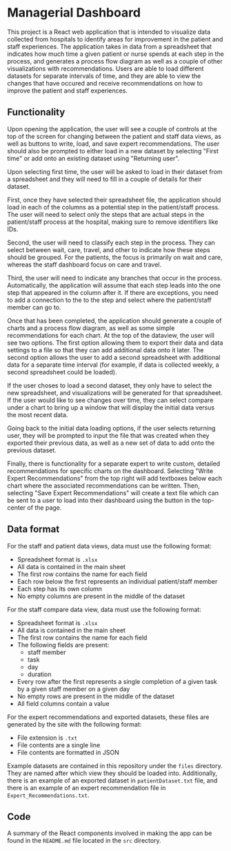 # Managerial Dashboard

This project is a React web application that is intended to visualize data collected from hospitals to identify areas for improvement in the patient and staff experiences. The application takes in data from a spreadsheet that indicates how much time a given patient or nurse spends at each step in the process, and generates a process flow diagram as well as a couple of other visualizations with recommendations. Users are able to load different datasets for separate intervals of time, and they are able to view the changes that have occured and receive recommendations on how to improve the patient and staff experiences.

## Functionality
Upon opening the application, the user will see a couple of controls at the top of the screen for changing between the patient and staff data views, as well as buttons to write, load, and save expert recommendations. The user should also be prompted to either load in a new dataset by selecting "First time" or add onto an existing dataset using "Returning user".

Upon selecting first time, the user will be asked to load in their dataset from a spreadsheet and they will need to fill in a couple of details for their dataset. 

First, once they have selected their spreadsheet file, the application should load in each of the columns as a potential step in the patient/staff process. The user will need to select only the steps that are actual steps in the patient/staff process at the hospital, making sure to remove identifiers like IDs.

Second, the user will need to classify each step in the process. They can select between wait, care, travel, and other to indicate how these steps should be grouped. For the patients, the focus is primarily on wait and care, whereas the staff dashboard focus on care and travel.

Third, the user will need to indicate any branches that occur in the process. Automatically, the application will assume that each step leads into the one step that appeared in the column after it. If there are exceptions, you need to add a connection to the to the step and select where the patient/staff member can go to.

Once that has been completed, the application should generate a couple of charts and a process flow diagram, as well as some simple recommendations for each chart. At the top of the dataview, the user will see two options. The first option allowing them to export their data and data settings to a file so that they can add additional data onto it later. The second option allows the user to add a second spreadsheet with additional data for a separate time interval (for example, if data is collected weekly, a second spreadsheet could be loaded). 

If the user choses to load a second dataset, they only have to select the new spreadsheet, and visualizations will be generated for that spreadsheet. If the user would like to see changes over time, they can select compare under a chart to bring up a window that will display the initial data versus the most recent data.

Going back to the initial data loading options, if the user selects returning user, they will be prompted to input the file that was created when they exported their previous data, as well as a new set of data to add onto the previous dataset.

Finally, there is functionality for a separate expert to write custom, detailed recommendations for specific charts on the dashboard. Selecting "Write Expert Recommendations" from the top right will add textboxes below each chart where the associated recommendations can be written. Then, selecting "Save Expert Recommendations" will create a text file which can be sent to a user to load into their dashboard using the button in the top-center of the page.

## Data format
For the staff and patient data views, data must use the following format:
- Spreadsheet format is `.xlsx`
- All data is contained in the main sheet
- The first row contains the name for each field
- Each row below the first represents an individual patient/staff member
- Each step has its own column
- No empty columns are present in the middle of the dataset

For the staff compare data view, data must use the following format:
- Spreadsheet format is `.xlsx`
- All data is contained in the main sheet
- The first row contains the name for each field
- The following fields are present: 
    - staff member
    - task
    - day
    - duration
- Every row after the first represents a single completion of a given task by a given staff member on a given day
- No empty rows are present in the middle of the dataset
- All field columns contain a value

For the expert recommendations and exported datasets, these files are generated by the site with the following format:
- File extension is `.txt`
- File contents are a single line
- File contents are formatted in JSON

Example datasets are contained in this repository under the `files` directory. They are named after which view they should be loaded into. Additionally, there is an example of an exported dataset in `patientDataset.txt` file, and there is an example of an expert recommendation file in `Expert_Recommendations.txt`.

## Code
A summary of the React components involved in making the app can be found in the `README.md` file located in the `src` directory.